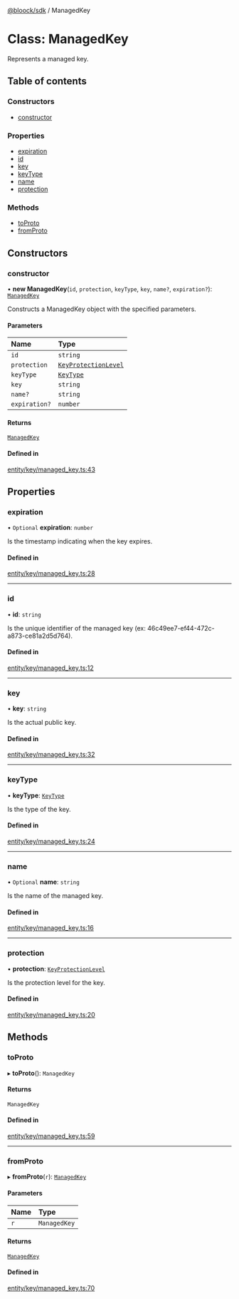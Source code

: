 [@bloock/sdk](../index.md) / ManagedKey

# Class: ManagedKey

Represents a managed key.

## Table of contents

### Constructors

- [constructor](ManagedKey.md#constructor)

### Properties

- [expiration](ManagedKey.md#expiration)
- [id](ManagedKey.md#id)
- [key](ManagedKey.md#key)
- [keyType](ManagedKey.md#keytype)
- [name](ManagedKey.md#name)
- [protection](ManagedKey.md#protection)

### Methods

- [toProto](ManagedKey.md#toproto)
- [fromProto](ManagedKey.md#fromproto)

## Constructors

### constructor

• **new ManagedKey**(`id`, `protection`, `keyType`, `key`, `name?`, `expiration?`): [`ManagedKey`](ManagedKey.md)

Constructs a ManagedKey object with the specified parameters.

#### Parameters

| Name | Type |
| :------ | :------ |
| `id` | `string` |
| `protection` | [`KeyProtectionLevel`](../enums/KeyProtectionLevel-1.md) |
| `keyType` | [`KeyType`](../enums/KeyType-1.md) |
| `key` | `string` |
| `name?` | `string` |
| `expiration?` | `number` |

#### Returns

[`ManagedKey`](ManagedKey.md)

#### Defined in

[entity/key/managed_key.ts:43](https://github.com/bloock/bloock-sdk/blob/cf2e115/languages/js/src/entity/key/managed_key.ts#L43)

## Properties

### expiration

• `Optional` **expiration**: `number`

Is the timestamp indicating when the key expires.

#### Defined in

[entity/key/managed_key.ts:28](https://github.com/bloock/bloock-sdk/blob/cf2e115/languages/js/src/entity/key/managed_key.ts#L28)

___

### id

• **id**: `string`

Is the unique identifier of the managed key (ex: 46c49ee7-ef44-472c-a873-ce81a2d5d764).

#### Defined in

[entity/key/managed_key.ts:12](https://github.com/bloock/bloock-sdk/blob/cf2e115/languages/js/src/entity/key/managed_key.ts#L12)

___

### key

• **key**: `string`

Is the actual public key.

#### Defined in

[entity/key/managed_key.ts:32](https://github.com/bloock/bloock-sdk/blob/cf2e115/languages/js/src/entity/key/managed_key.ts#L32)

___

### keyType

• **keyType**: [`KeyType`](../enums/KeyType-1.md)

Is the type of the key.

#### Defined in

[entity/key/managed_key.ts:24](https://github.com/bloock/bloock-sdk/blob/cf2e115/languages/js/src/entity/key/managed_key.ts#L24)

___

### name

• `Optional` **name**: `string`

Is the name of the managed key.

#### Defined in

[entity/key/managed_key.ts:16](https://github.com/bloock/bloock-sdk/blob/cf2e115/languages/js/src/entity/key/managed_key.ts#L16)

___

### protection

• **protection**: [`KeyProtectionLevel`](../enums/KeyProtectionLevel-1.md)

Is the protection level for the key.

#### Defined in

[entity/key/managed_key.ts:20](https://github.com/bloock/bloock-sdk/blob/cf2e115/languages/js/src/entity/key/managed_key.ts#L20)

## Methods

### toProto

▸ **toProto**(): `ManagedKey`

#### Returns

`ManagedKey`

#### Defined in

[entity/key/managed_key.ts:59](https://github.com/bloock/bloock-sdk/blob/cf2e115/languages/js/src/entity/key/managed_key.ts#L59)

___

### fromProto

▸ **fromProto**(`r`): [`ManagedKey`](ManagedKey.md)

#### Parameters

| Name | Type |
| :------ | :------ |
| `r` | `ManagedKey` |

#### Returns

[`ManagedKey`](ManagedKey.md)

#### Defined in

[entity/key/managed_key.ts:70](https://github.com/bloock/bloock-sdk/blob/cf2e115/languages/js/src/entity/key/managed_key.ts#L70)
